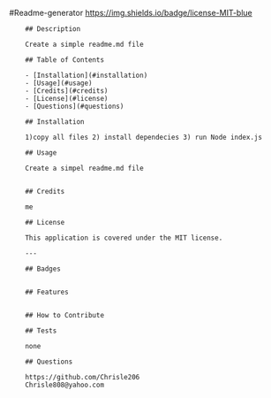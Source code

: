 #Readme-generator
        https://img.shields.io/badge/license-MIT-blue
    
        ## Description
        
        Create a simple readme.md file
        
        ## Table of Contents
        
        - [Installation](#installation)
        - [Usage](#usage)
        - [Credits](#credits)
        - [License](#license)
        - [Questions](#questions)
        
        ## Installation
        
        1)copy all files 2) install dependecies 3) run Node index.js
        
        ## Usage
        
        Create a simpel readme.md file
        
        
        ## Credits
        
        me
        
        ## License
        
        This application is covered under the MIT license.
        
        ---
        
        ## Badges
        
        
        ## Features
        
        
        ## How to Contribute
        
        ## Tests
        
        none
        
        ## Questions
    
        https://github.com/Chrisle206
        Chrisle808@yahoo.com
